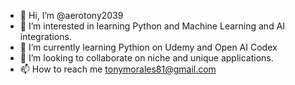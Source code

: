 - 👋 Hi, I’m @aerotony2039
- 👀 I’m interested in learning Python and Machine Learning and AI integrations.
- 🌱 I’m currently learning Pythion on Udemy and Open AI Codex
- 💞️ I’m looking to collaborate on niche and unique applications.
- 📫 How to reach me tonymorales81@gmail.com

<!---
aerotony2039/aerotony2039 is a ✨ special ✨ repository because its `README.md` (this file) appears on your GitHub profile.
You can click the Preview link to take a look at your changes.
--->
